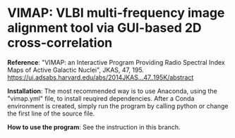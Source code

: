 # VIMAP: VLBI multi-frequency image alignment tool via GUI-based 2D cross-correlation

**Reference**: "VIMAP: an Interactive Program Providing Radio Spectral Index Maps of Active Galactic Nuclei", JKAS, 47, 195. 
https://ui.adsabs.harvard.edu/abs/2014JKAS...47..195K/abstract

**Installation**: 
The most recommended way is to use Anaconda, using the "vimap.yml" file, to install reuqired dependencies. After a Conda environment is created, simply run the program by calling python or change the first line of the source file.

**How to use the program**: 
See the instruction in this branch.
